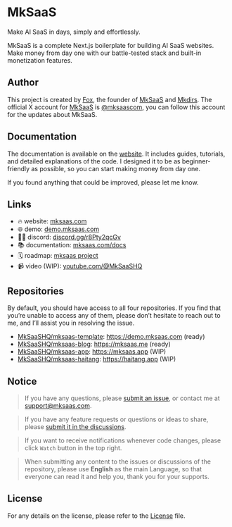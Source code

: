 # MkSaaS

Make AI SaaS in days, simply and effortlessly.

MkSaaS is a complete Next.js boilerplate for building AI SaaS websites. Make money from day one with our battle-tested stack and built-in monetization features.

## Author

This project is created by [Fox](https://x.com/indie_maker_fox), the founder of [MkSaaS](https://mksaas.com) and [Mkdirs](https://mkdirs.com). The official X account for [MkSaaS](https://mksaas.com) is [@mksaascom](https://x.com/mksaascom), you can follow this account for the updates about MkSaaS.

## Documentation

The documentation is available on the [website](https://mksaas.com/docs). It includes guides, tutorials, and detailed explanations of the code. I designed it to be as beginner-friendly as possible, so you can start making money from day one.

If you found anything that could be improved, please let me know.

## Links

- 🔥 website: [mksaas.com](https://mksaas.com)
- 🌐 demo: [demo.mksaas.com](https://demo.mksaas.com)
- 👨‍💻 discord: [discord.gg/r8Pty2qcGv](https://discord.gg/r8Pty2qcGv)
- 📚 documentation: [mksaas.com/docs](https://mksaas.com/docs)
- 🗓️ roadmap: [mksaas project](https://github.com/orgs/MkSaaSHQ/projects/1)
- 📹 video (WIP): [youtube.com/@MkSaaSHQ](https://www.youtube.com/@MkSaaSHQ)

## Repositories

By default, you should have access to all four repositories. If you find that you’re unable to access any of them, please don’t hesitate to reach out to me, and I’ll assist you in resolving the issue.

- [MkSaaSHQ/mksaas-template](https://github.com/MkSaaSHQ/mksaas-template): https://demo.mksaas.com (ready)
- [MkSaaSHQ/mksaas-blog](https://github.com/MkSaaSHQ/mksaas-blog): https://mksaas.me (ready)
- [MkSaaSHQ/mksaas-app](https://github.com/MkSaaSHQ/mksaas-app): https://mksaas.app (WIP)
- [MkSaaSHQ/mksaas-haitang](https://github.com/MkSaaSHQ/mksaas-haitang): https://haitang.app (WIP)

## Notice

> If you have any questions, please [submit an issue](https://github.com/MkSaaSHQ/mksaas-template/issues/new), or contact me at [support@mksaas.com](mailto:support@mksaas.com).

> If you have any feature requests or questions or ideas to share, please [submit it in the discussions](https://github.com/MkSaaSHQ/mksaas-template/discussions).

> If you want to receive notifications whenever code changes, please click `Watch` button in the top right.

> When submitting any content to the  issues or discussions of the repository, please use **English** as the main Language, so that everyone can read it and help you, thank you for your supports.

## License

For any details on the license, please refer to the [License](LICENSE) file.
